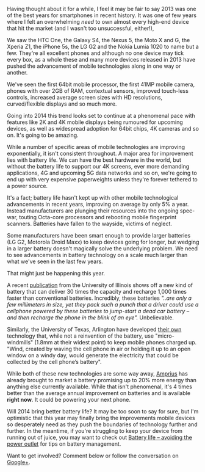 <!---
title: "Will 2014 bring better battery life?"
date: "2014-01-16"
categories:
  - "opinion"
tags:
  - "2014"
  - "4k"
  - "battery"
  - "battery-life"
  - "mobile"
  - "mobile-tech"
  - "nanotech"
  - "windmill"
--->

Having thought about it for a while, I feel it may be fair to say 2013 was one of the best years for smartphones in recent history. It was one of few years where I felt an overwhelming _need_ to own almost every high-end device that hit the market (and I wasn't too unsuccessful, either!),

We saw the HTC One, the Galaxy S4, the Nexus 5, the Moto X and G, the Xperia Z1, the iPhone 5s, the LG G2 and the Nokia Lumia 1020 to name but a few. They're all excellent phones and although no one device may tick every box, as a whole these and many more devices released in 2013 have pushed the advancement of mobile technologies along in one way or another.

We've seen the first 64bit mobile processor, the first 41MP mobile camera, phones with over 2GB of RAM, contextual sensors, improved touch-less controls, increased average screen sizes with HD resolutions, curved/flexible displays and so much more.

Going into 2014 this trend looks set to continue at a phenomenal pace with features like 2K and 4K mobile displays being rumoured for upcoming devices, as well as widespread adoption for 64bit chips, 4K cameras and so on. It's going to be amazing.

While a number of specific areas of mobile technologies are improving exponentially, it isn't consistent throughout. A major area for improvement lies with battery life. We can have the best hardware in the world, but without the battery life to support our 4K screens, ever more demanding applications, 4G and upcoming 5G data networks and so on, we're going to end up with very expensive paperweights unless they're forever tethered to a power source.

It's a fact; battery life hasn't kept up with other mobile technological advancements in recent years, improving on average by only 5% a year. Instead manufacturers are plunging their resources into the ongoing spec-war, touting Octa-core processors and rebooting mobile fingerprint scanners. Batteries have fallen to the wayside, victims of neglect.

Some manufacturers have been smart enough to provide larger batteries (LG G2, Motorola Droid Maxx) to keep devices going for longer, but wedging in a larger battery doesn't magically solve the underlying problem. We need to see advancements in battery technology on a scale much larger than what we've seen in the last few years.

That might just be happening this year.

A recent [publication](http://news.illinois.edu/news/13/0416microbatteries_WilliamKing.html) from the University of Illinois shows off a new kind of battery that can deliver 30 times the capacity and recharge 1,000 times faster than conventional batteries. Incredibly, these batteries _"..are only a few millimeters in size, yet they pack such a punch that a driver could use a cellphone powered by these batteries to jump-start a dead car battery – and then recharge the phone in the blink of an eye"._ Unbelievable.

Similarly, the University of Texas, Arlington have developed [their own](http://www.uta.edu/news/releases/2014/01/microwindmill-rao-chiao.php) technology that, while not a reinvention of the battery, use "micro-windmills" (1.8mm at their widest point) to keep mobile phones charged up. "Wind, created by waving the cell phone in air or holding it up to an open window on a windy day, would generate the electricity that could be collected by the cell phone’s battery".

While both of these new technologies are some way away, [Amprius](http://www.extremetech.com/extreme/174477-at-long-last-new-lithium-battery-tech-actually-arrives-on-the-market-and-might-already-be-in-your-smartphone) has already brought to market a battery promising up to 20% more energy than anything else currently available. While that isn't phenomenal, it's 4 times better than the average annual improvement on batteries and is available **right now**. It could be powering your next phone.

Will 2014 bring better battery life? It may be too soon to say for sure, but I'm optimistic that this year may finally bring the improvements mobile devices so desperately need as they push the boundaries of technology further and further. In the meantime, if you're struggling to keep your device from running out of juice, you may want to check out [Battery life – avoiding the power outlet](/2013/07/battery-life/ "Battery life – avoiding the power outlet") for tips on battery management.

Want to get involved? Comment below or follow the conversation on [Google+](https://plus.google.com/105616249858609350212/posts/Uu7c1GoCTmW).
